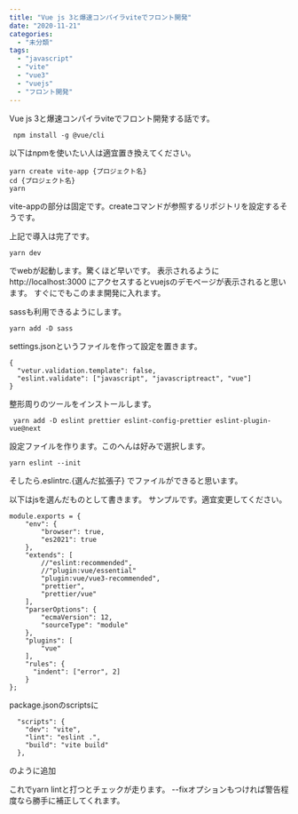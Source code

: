 ```yaml
---
title: "Vue js 3と爆速コンパイラviteでフロント開発"
date: "2020-11-21"
categories: 
  - "未分類"
tags: 
  - "javascript"
  - "vite"
  - "vue3"
  - "vuejs"
  - "フロント開発"
---
```


Vue js 3と爆速コンパイラviteでフロント開発する話です。

```
 npm install -g @vue/cli
```

以下はnpmを使いたい人は適宜置き換えてください。

```
yarn create vite-app {プロジェクト名}
cd {プロジェクト名}
yarn
```

vite-appの部分は固定です。createコマンドが参照するリポジトリを設定するそうです。

上記で導入は完了です。

```
yarn dev
```

でwebが起動します。驚くほど早いです。 表示されるように http://localhost:3000 にアクセスするとvuejsのデモページが表示されると思います。 すぐにでもこのまま開発に入れます。

sassも利用できるようにします。

```
yarn add -D sass
```

settings.jsonというファイルを作って設定を置きます。

```
{
  "vetur.validation.template": false,
  "eslint.validate": ["javascript", "javascriptreact", "vue"]
}
```

整形周りのツールをインストールします。

```
 yarn add -D eslint prettier eslint-config-prettier eslint-plugin-vue@next
```

設定ファイルを作ります。このへんは好みで選択します。

```
yarn eslint --init
```

そしたら.eslintrc.{選んだ拡張子} でファイルができると思います。

以下はjsを選んだものとして書きます。 サンプルです。適宜変更してください。

```
module.exports = {
    "env": {
        "browser": true,
        "es2021": true
    },
    "extends": [
        //"eslint:recommended",
        //"plugin:vue/essential"
        "plugin:vue/vue3-recommended",
        "prettier",
        "prettier/vue"
    ],
    "parserOptions": {
        "ecmaVersion": 12,
        "sourceType": "module"
    },
    "plugins": [
        "vue"
    ],
    "rules": {
      "indent": ["error", 2]
    }
};
```

package.jsonのscriptsに

```
  "scripts": {
    "dev": "vite",
    "lint": "eslint .",
    "build": "vite build"
  },
```

のように追加

これでyarn lintと打つとチェックが走ります。 --fixオプションもつければ警告程度なら勝手に補正してくれます。
